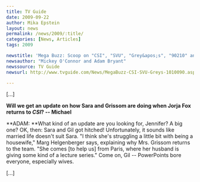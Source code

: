 ```yaml
---
title: TV Guide
date: 2009-09-22
author: Mika Epstein
layout: news
permalink: /news/2009/:title/
categories: [News, Articles]
tags: 2009

newstitle: 'Mega Buzz: Scoop on "CSI", "SVU", "Grey&apos;s", "90210" and More!'
newsauthor: "Mickey O'Connor and Adam Bryant"
newssource: TV Guide
newsurl: http://www.tvguide.com/News/MegaBuzz-CSI-SVU-Greys-1010090.aspx  

---
```


[...]

**Will we get an update on how Sara and Grissom are doing when Jorja Fox returns to *CSI*? -- Michael**  
  
**ADAM: **What kind of an update are you looking for, Jennifer? A big one? OK, then: Sara and Gil got hitched! Unfortunately, it sounds like married life doesn't suit Sara. "I think she's struggling a little bit with being a housewife," Marg Helgenberger says, explaining why Mrs. Grissom returns to the team. "She comes [to help us] from Paris, where her husband is giving some kind of a lecture series." Come on, Gil -- PowerPoints bore everyone, especially wives.

[...]  
